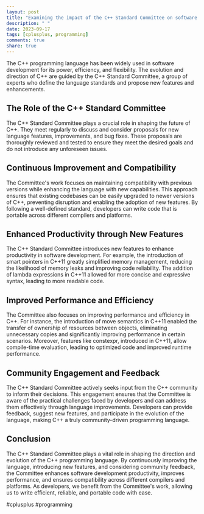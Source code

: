 ```yaml
---
layout: post
title: "Examining the impact of the C++ Standard Committee on software development productivity"
description: " "
date: 2023-09-17
tags: [cplusplus, programming]
comments: true
share: true
---
```


The C++ programming language has been widely used in software development for its power, efficiency, and flexibility. The evolution and direction of C++ are guided by the C++ Standard Committee, a group of experts who define the language standards and propose new features and enhancements.

## The Role of the C++ Standard Committee

The C++ Standard Committee plays a crucial role in shaping the future of C++. They meet regularly to discuss and consider proposals for new language features, improvements, and bug fixes. These proposals are thoroughly reviewed and tested to ensure they meet the desired goals and do not introduce any unforeseen issues.

## Continuous Improvement and Compatibility

The Committee's work focuses on maintaining compatibility with previous versions while enhancing the language with new capabilities. This approach ensures that existing codebases can be easily upgraded to newer versions of C++, preventing disruption and enabling the adoption of new features. By following a well-defined standard, developers can write code that is portable across different compilers and platforms.

## Enhanced Productivity through New Features

The C++ Standard Committee introduces new features to enhance productivity in software development. For example, the introduction of smart pointers in C++11 greatly simplified memory management, reducing the likelihood of memory leaks and improving code reliability. The addition of lambda expressions in C++11 allowed for more concise and expressive syntax, leading to more readable code.

## Improved Performance and Efficiency

The Committee also focuses on improving performance and efficiency in C++. For instance, the introduction of move semantics in C++11 enabled the transfer of ownership of resources between objects, eliminating unnecessary copies and significantly improving performance in certain scenarios. Moreover, features like constexpr, introduced in C++11, allow compile-time evaluation, leading to optimized code and improved runtime performance.

## Community Engagement and Feedback

The C++ Standard Committee actively seeks input from the C++ community to inform their decisions. This engagement ensures that the Committee is aware of the practical challenges faced by developers and can address them effectively through language improvements. Developers can provide feedback, suggest new features, and participate in the evolution of the language, making C++ a truly community-driven programming language.

## Conclusion

The C++ Standard Committee plays a vital role in shaping the direction and evolution of the C++ programming language. By continuously improving the language, introducing new features, and considering community feedback, the Committee enhances software development productivity, improves performance, and ensures compatibility across different compilers and platforms. As developers, we benefit from the Committee's work, allowing us to write efficient, reliable, and portable code with ease.

#cplusplus #programming